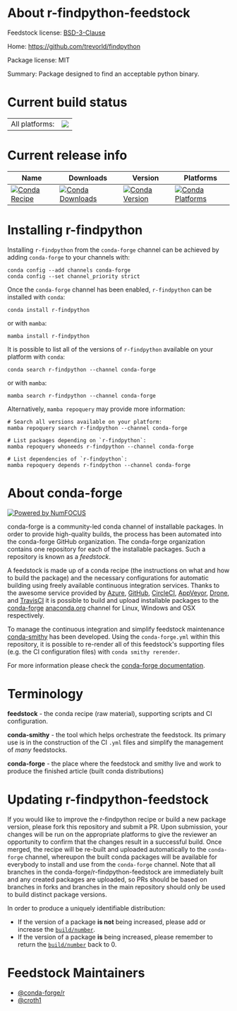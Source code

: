 About r-findpython-feedstock
============================

Feedstock license: [BSD-3-Clause](https://github.com/conda-forge/r-findpython-feedstock/blob/main/LICENSE.txt)

Home: https://github.com/trevorld/findpython

Package license: MIT

Summary: Package designed to find an acceptable python binary.

Current build status
====================


<table><tr><td>All platforms:</td>
    <td>
      <a href="https://dev.azure.com/conda-forge/feedstock-builds/_build/latest?definitionId=1136&branchName=main">
        <img src="https://dev.azure.com/conda-forge/feedstock-builds/_apis/build/status/r-findpython-feedstock?branchName=main">
      </a>
    </td>
  </tr>
</table>

Current release info
====================

| Name | Downloads | Version | Platforms |
| --- | --- | --- | --- |
| [![Conda Recipe](https://img.shields.io/badge/recipe-r--findpython-green.svg)](https://anaconda.org/conda-forge/r-findpython) | [![Conda Downloads](https://img.shields.io/conda/dn/conda-forge/r-findpython.svg)](https://anaconda.org/conda-forge/r-findpython) | [![Conda Version](https://img.shields.io/conda/vn/conda-forge/r-findpython.svg)](https://anaconda.org/conda-forge/r-findpython) | [![Conda Platforms](https://img.shields.io/conda/pn/conda-forge/r-findpython.svg)](https://anaconda.org/conda-forge/r-findpython) |

Installing r-findpython
=======================

Installing `r-findpython` from the `conda-forge` channel can be achieved by adding `conda-forge` to your channels with:

```
conda config --add channels conda-forge
conda config --set channel_priority strict
```

Once the `conda-forge` channel has been enabled, `r-findpython` can be installed with `conda`:

```
conda install r-findpython
```

or with `mamba`:

```
mamba install r-findpython
```

It is possible to list all of the versions of `r-findpython` available on your platform with `conda`:

```
conda search r-findpython --channel conda-forge
```

or with `mamba`:

```
mamba search r-findpython --channel conda-forge
```

Alternatively, `mamba repoquery` may provide more information:

```
# Search all versions available on your platform:
mamba repoquery search r-findpython --channel conda-forge

# List packages depending on `r-findpython`:
mamba repoquery whoneeds r-findpython --channel conda-forge

# List dependencies of `r-findpython`:
mamba repoquery depends r-findpython --channel conda-forge
```


About conda-forge
=================

[![Powered by
NumFOCUS](https://img.shields.io/badge/powered%20by-NumFOCUS-orange.svg?style=flat&colorA=E1523D&colorB=007D8A)](https://numfocus.org)

conda-forge is a community-led conda channel of installable packages.
In order to provide high-quality builds, the process has been automated into the
conda-forge GitHub organization. The conda-forge organization contains one repository
for each of the installable packages. Such a repository is known as a *feedstock*.

A feedstock is made up of a conda recipe (the instructions on what and how to build
the package) and the necessary configurations for automatic building using freely
available continuous integration services. Thanks to the awesome service provided by
[Azure](https://azure.microsoft.com/en-us/services/devops/), [GitHub](https://github.com/),
[CircleCI](https://circleci.com/), [AppVeyor](https://www.appveyor.com/),
[Drone](https://cloud.drone.io/welcome), and [TravisCI](https://travis-ci.com/)
it is possible to build and upload installable packages to the
[conda-forge](https://anaconda.org/conda-forge) [anaconda.org](https://anaconda.org/)
channel for Linux, Windows and OSX respectively.

To manage the continuous integration and simplify feedstock maintenance
[conda-smithy](https://github.com/conda-forge/conda-smithy) has been developed.
Using the ``conda-forge.yml`` within this repository, it is possible to re-render all of
this feedstock's supporting files (e.g. the CI configuration files) with ``conda smithy rerender``.

For more information please check the [conda-forge documentation](https://conda-forge.org/docs/).

Terminology
===========

**feedstock** - the conda recipe (raw material), supporting scripts and CI configuration.

**conda-smithy** - the tool which helps orchestrate the feedstock.
                   Its primary use is in the construction of the CI ``.yml`` files
                   and simplify the management of *many* feedstocks.

**conda-forge** - the place where the feedstock and smithy live and work to
                  produce the finished article (built conda distributions)


Updating r-findpython-feedstock
===============================

If you would like to improve the r-findpython recipe or build a new
package version, please fork this repository and submit a PR. Upon submission,
your changes will be run on the appropriate platforms to give the reviewer an
opportunity to confirm that the changes result in a successful build. Once
merged, the recipe will be re-built and uploaded automatically to the
`conda-forge` channel, whereupon the built conda packages will be available for
everybody to install and use from the `conda-forge` channel.
Note that all branches in the conda-forge/r-findpython-feedstock are
immediately built and any created packages are uploaded, so PRs should be based
on branches in forks and branches in the main repository should only be used to
build distinct package versions.

In order to produce a uniquely identifiable distribution:
 * If the version of a package **is not** being increased, please add or increase
   the [``build/number``](https://docs.conda.io/projects/conda-build/en/latest/resources/define-metadata.html#build-number-and-string).
 * If the version of a package **is** being increased, please remember to return
   the [``build/number``](https://docs.conda.io/projects/conda-build/en/latest/resources/define-metadata.html#build-number-and-string)
   back to 0.

Feedstock Maintainers
=====================

* [@conda-forge/r](https://github.com/conda-forge/r/)
* [@croth1](https://github.com/croth1/)

